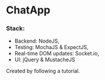 # ChatApp
### Stack:
  * Backend: NodeJS,
  * Testing: MochaJS & ExpectJS,
  * Real-time DOM updates: Socket.io,
  * UI: jQuery & MustacheJS
  
  Created by following a tutorial. 
  
